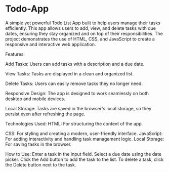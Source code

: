 # Todo-App
A simple yet powerful Todo List App built to help users manage their tasks efficiently. This app allows users to add, view, and delete tasks with due dates, ensuring they stay organized and on top of their responsibilities. The project demonstrates the use of HTML, CSS, and JavaScript to create a responsive and interactive web application.

Features:

Add Tasks:
Users can add tasks with a description and a due date.

View Tasks:
Tasks are displayed in a clean and organized list.

Delete Tasks:
Users can easily remove tasks they no longer need.

Responsive Design:
The app is designed to work seamlessly on both desktop and mobile devices.

Local Storage:
Tasks are saved in the browser's local storage, so they persist even after refreshing the page.

Technologies Used:
HTML: For structuring the content of the app.

CSS: For styling and creating a modern, user-friendly interface.
JavaScript: For adding interactivity and handling task management logic.
Local Storage: For saving tasks in the browser.

How to Use:
Enter a task in the input field.
Select a due date using the date picker.
Click the Add button to add the task to the list.
To delete a task, click the Delete button next to the task.
